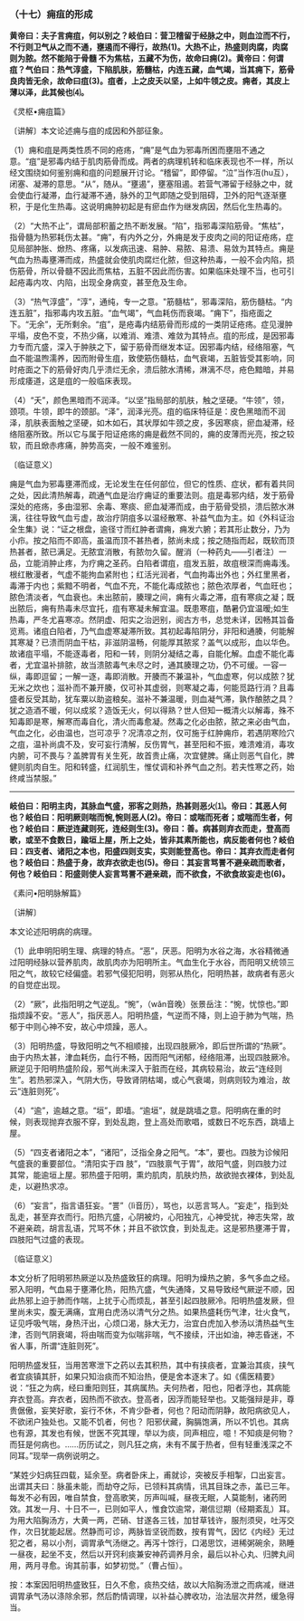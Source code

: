 ### （十七）痈疽的形成

**黄帝曰：夫子言痈疽，何以别之？岐伯曰：营卫稽留于经脉之中，则血泣而不行，不行则卫气从之而不通，壅遏而不得行，故热(1)。大热不止，热盛则肉腐，肉腐则为脓。然不能陷于骨髓 不为焦枯，五藏不为伤，故命曰痈(2)。黄帝曰：何谓疽？气伯曰：热气淳盛，下陷肌肤，筋髓枯，内连五藏，血气竭，当其痈下，筋骨良肉皆无余，故命曰疽(3)。疽者，上之皮夭以坚，上如牛领之皮。痈者，其皮上薄以泽，此其候也⑷。**

《灵枢•痈疽篇》

〔讲解〕本文论述痈与疽的成因和外部征象。

（1）痈和疽是两类性质不同的疮疡，“痈”是气血为邪毒所困而壅阻不通之意。“疽”是邪毒内结于肌肉筋骨而成。两者的病理机转和临床表现也不一样，所以经文围绕如何鉴别痈和疽的问题展开讨论。“稽留”，即停留。“泣”当作冱(hu互），闭塞、凝滞的意思。“从”，随从。“壅遏”，壅塞阻遏。若营气滞留于经脉之中，就会使血行凝滞，血行凝滞不通，脉外的卫气即随之受到阻碍，卫外的阳气逐渐壅积，于是化生热毒。这说明痈肿初起是有瘀血作为继发病因，然后化生热毒的。

（2）“大热不止”，谓局部积蓄之热不断发展。“陷”，指邪毒深陷筋骨。“焦枯”，指骨髓为热邪耗伤太甚。“痈”，有内外之分，外痈是发于皮肉之间的阳证疮疡，症见局部肿胀、焮热、疼痛，以发病迅速、易肿、易脓、易溃、易敛为其特点。痈是气血为热毒壅滞而成，热盛就会使肌肉腐烂化脓，但这种热毒，一般不会内陷，损伤筋骨，所以骨髓不因此而焦枯，五脏不因此而伤害。如果临床处理不当，也可引起疮毒内攻、内陷，出现全身病变，甚至危及生命。

（3）“热气淳盛”，“淳”，通纯，专一之意。"筋髓枯”，邪毒深陷，筋伤髓枯。“内连五脏”，指邪毒内攻五脏。“血气竭”，气血耗伤而衰竭。“痈下”，指疮面之下。“无余”，无所剩余。“疽”，是疮毒内结筋骨而形成的一类阴证疮疡。症见漫肿平塌，皮色不变，不热少痛，以难消、难溃、难敛为其特点。疽的形成，是因邪毒力专而亢盛，深入于肿肤之下，留于筋骨而继发本证。因邪毒内结，经络阻塞，气血不能温煦濡养，因而附骨生疽，致使筋伤髓枯，血气衰竭，五脏皆受其影响，同时疮面之下的筋骨好肉几乎溃烂无余，溃后脓水清稀，淋漓不尽，疮色黯暗，并易形成痿道，这是疽的一般临床表现。

（4）“夭”，颜色黑暗而不润泽。“以坚”指局部的肌肤，触之坚硬。“牛领”，领，颈项。牛领，即牛的颈部。“泽”，润泽光亮。疽的临床特征是：皮色黑暗而不润泽，肌肤表面触之坚硬，如木如石，其状厚如牛颈之皮，多因寒痰，瘀血凝滞，经络阻塞所致。所以它与属于阳证疮疡的痈是截然不同的，痈的皮薄而光亮，按之较软，而且焮赤疼痛，肿势高突，一般不难鉴别。

〔临证意义〕

痈是气血为邪毒壅滞而成，无论发生在任何部位，但它的性质、症状，都有着共同之处，因此清热解毒，疏通气血是治疗痈证的重要法则。疽是毒邪内结，发于筋骨深处的疮疡，多由湿邪、余毒、寒痰、瘀血凝滞而成，由于筋骨受损，溃后脓水淋漓，往往导致气血亏虚，故治疗阴疽多以温经散寒、补益气血为主。如《外科证治全生集》说：“证之根盘，逾径寸而红肿者谓痈，痈发六腑；若其形止数分，乃为小疖。按之陷而不即高，虽温而顶不甚热者，脓尚未成；按之随指而起，既软而顶热甚者，脓已满足。无脓宜消散，有脓勿久留。醒消（一种药丸——引者注）一品，立能消肿止疼，为疗痈之圣药。白陷者谓疽，疽发五脏，故疽根深而痈毒浅。根红散漫者，气虚不能拘血紧附也；红活光润者，气血拘毒出外也；外红里黑者，毒滞于内也；紫黯不明者，气血不充，不能化毒成脓也；脓色浓厚者，气血旺也；脓色清淡者，气血衰也。未出脓前，腠理之间，痈有火毒之滞，疽有寒痰之凝；既出脓后，痈有热毒未尽宜托，疽有寒凝未解宜温。既患寒疽，酷暑仍宜温暧;如生热毒，严冬尤喜寒凉。然阴虚、阳实之治迥别，阅古方书，总觉未详，因畅其旨备览焉。诸疽白陷者，乃气血虚寒凝滞所致。其初起毒陷阴分，非阳和通腠，何能解其寒凝？已溃而阴血干枯，非滋阴温畅，何能厚其脓浆？盖气以成形，血以华色。故诸疽平塌，不能逐毒者，阳和一转，则阴分凝结之毒，自能化解。血虚不能化毒者，尤宜温补排脓，故当溃脓毒气未尽之时，通其腠理之功，仍不可缓。一容一纵，毒即逗留；一解一逐，毒即消散。开腠而不兼温补，气血虚寒，何以成脓？犹无米之炊也；滋补而不兼开腠，仅可补其虚弱，则寒凝之毒，何能觅路行消？且毒盛者反受其助，犹车粟以助盗粮矣。滋补不兼温暖，则血凝气滞，孰作酿脓之具？犹之造酒不暖，何以成浆？造饭无火，何以得熟？世人但知一概清火以解毒，殊不知毒即是寒，解寒而毒自化，清火而毒愈凝。然毒之化必由脓，脓之来必由气血，气血之化，必由温也，岂可凉乎？况清凉之剂，仅可施于红肿痈疖，若遇阴寒险穴之疽，温补尚虞不及，安可妄行清解，反伤胃气，甚至阳和不振，难溃难消，毒攻内腑，可不畏与？盖脾胃有关生死，故首贵止痛，次宜健脾。痛止则恶气自化，脾健则肌肉自生。阳和转盛，红润肌生，惟仗调和补养气血之剂。若夫性寒之药，始终咸当禁服。”

* * *

**岐伯曰：阳明主肉，其脉血气盛，邪客之则热，热甚则恶火⑴。帝曰：其恶人何也？岐伯曰：阳明厥则喘而惋,惋则恶人(2)。帝曰：或喘而死者；或喘而生者，何也？岐伯曰：厥逆连藏则死，连经则生(3)。帝曰：善。病甚则弃衣而走，登高而歌，或至不食数日，踰垣上屋，所上之处，皆非其素所能也，病反能者何也？岐伯曰：四支者、诸阳之本也，阳盛四则支实，实则能登高也。帝曰：其弃衣而走者何也？岐伯曰：热盛于身，故弃衣欲走也(5)。帝曰：其妄言骂詈不避亲疏而歌者，何也？岐伯曰：阳盛则使人妄言骂詈不避亲疏，而不欲食，不欲食故妄走也(6)。**

《素问•阳明脉解篇》

〔讲解〕

本文论述阳明病的病理。

（1）此申明阳明生理、病理的特点。“恶”，厌恶。阳明为水谷之海，水谷精微通过阳明经脉以营养肌肉，故肌肉亦为阳明所主。气血生化于水谷，而阳明又统领三阳之气，故较它经偏盛。若邪气侵犯阳明，则邪从热化，阳明热甚，故病者有恶火的自觉症出现。

（2）“厥”，此指阳明之气逆乱。“惋”，（wǎn音晚）张景岳注：“惋，忧惊也。”即指烦躁不安。“恶人”，指厌恶人。阳明热盛，气逆而不降，则上迫于肺为气喘，热郁于中则心神不安，故心中烦躁，恶人。

（3）阳明热盛，导致阳明之气不相顺接，出现四肢厥冷，即后世所谓的“热厥”。由于内热太甚，津血耗伤，血行不畅，因而阳气闭郁，经络阻滞，出现四肢厥冷。厥逆见于阳明热盛阶段，邪气尚未深入于脏而在经，其病较易治，故云“连经则生”。若热邪深入，气阴大伤，导致肾阴枯竭，或心气衰竭，则病则较为难治，故云“连脏则死”。

（4）“逾”，逾越之意。“垣”，即墙。“逾垣”，就是跳墙之意。阳明病在重的时候，则表现抛弃衣服不穿，到处乱跑，登上高处而歌唱，或数日不吃东西，跳墙上屋。

（5）“四支者诸阳之本”，“诸阳”，泛指全身之阳气。“本”，要也。四肢为诊候阳气盛衰的重要部位。“清阳实于四
肢”，“四肢禀气于胃”，故阳气盛，则四肢力过其常，能逾垣上屋。邪热盛于阳明，熏灼肌肉，肌肤灼热，故欲抛衣裸体，到处乱走，以避热求凉。

（6）“妄言”，指言语狂妄。“詈”（lì音历），骂也，以恶言骂人。“妄走”，指到处乱走，甚至弃衣而行。阳热亢盛，心阴被灼，心阳独亢，心神受扰，神志失常，故不避亲疏，胡言乱语，咒骂不休；并且不欲饮食，到处乱走。这是邪热壅滞于胃，四肢阳气过盛的表现。

〔临证意义〕

本文分析了阳明邪热厥逆以及热盛致狂的病理。阳明为燥热之腑，多气多血之经。邪入阳明，气血易于壅滞化热，阳热亢盛，气失通降，又易导致经气厥逆不顺，因此热邪上迫于肺而作喘，上扰于心而烦乱，甚至引起四肢厥冷。阳明热盛发厥，但里尚未实，腹无满痛，宜用白虎汤以清气分之热。如果热盛耗伤气津，壮火食气，证见呼吸气喘，身热汗出，心烦口渴，脉大无力，治宜白虎加入参汤以清热益气生津，否则气阴衰竭，将由喘而变为似喘非喘，气不接续，汗出如油，神志昏迷，不省人事，所谓“连脏则死”。

阳明热盛发狂，当用苦寒泄下之药以去其积热，其中有挟痰者，宜兼治其痰，挟气者宜痰镇其肝，如果只知治痰而不知治热，便是舍本逐末了。如《儒医精要》说：“狂之为病，经曰重阳则狂，其病属热。夫何热者，阳也，阳者浮也，其病能弃衣登高。弃衣者，因热而不欲衣。登高者，因浮而能轻举也。又能强辩是非，尊贵倨傲，妄笑好歌，妄行不休，不肯少卧者，何也？阳动而阴静，故阳病欲见人，不欲闭户独处也。又能不饥者，何也？
阳邪伏藏，胸膈饱满，所以不饥也。其病也有源，其发也有候，世医不究其理，举以为痰，同声相应，噫！不知痰是何物？而狂是何病也。……历历试之，则凡狂之病，未有不属于热者，但有轻重浅深之不同耳。”现举一病例说明之。

“某姓少妇病狂四载，延余至。病者卧床上，甫就诊，突被反手相掣，口出妄言。出谓其夫曰：脉虽未能，而劫夺之际，已领料其病情，讯其目珠之赤，盖已三年。每发不必有因，唯自禁食，登高歌笑，厉声叫喊，昼夜无眠，人莫能制，诸药罔效。其发一月、十日不一，已则如平人，惟食饮逾常，潮信愆期（经期紊乱）耳。为用大陷胸汤方，大黄一两，芒硝、甘遂各三钱，加甘草钱许，服剂须臾，吐泻交作，次日犹能起居。然静而可诊，两脉皆坚锐而数，按有胃气，因忆《内经》无过犯之者，易以小剂，调胃承气汤继之。再泻十馀行，口渴思饮，进稀粥碗余，熟睡一昼夜，起坐不支，然后以开窍利痰兼安神药调养月余，最后以补心丸、归脾丸间用，两月寻愈。询其前事，如梦初觉。”（曹占恒）。

按：本案因阳明热盛致狂，日久不愈，痰热交结，故以大陷胸汤泄之而病减，继进调胃承气汤以涤除余邪，然后酌情调理，以补益心脾收功，治法层次井然，缓急得当。
